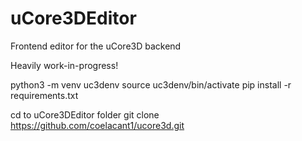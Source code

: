 # uCore3DEditor
Frontend editor for the uCore3D backend

Heavily work-in-progress!

python3 -m venv uc3denv
source uc3denv/bin/activate
pip install -r requirements.txt


cd to uCore3DEditor folder
git clone https://github.com/coelacant1/ucore3d.git
